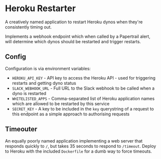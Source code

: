 # Heroku Restarter

A creatively named application to restart Heroku dynos when they're consistently timing out.

Implements a webhook endpoint which when called by a Papertrail alert, will determine which dynos should be restarted and trigger restarts.

## Config

Configuration is via environment variables:

- `HEROKU_API_KEY` - API key to access the Heroku API - used for triggering restarts and getting dyno status
- `SLACK_WEBHOOK_URL` - Full URL to the Slack webhook to be called when a dyno is restarted
- `WHITELISTED_APPS` - Comma-separated list of Heroku application names which are allowed to be restarted by this service
- `SECRET_KEY` - A key to be included in the `key` querystring of a request to this endpoint as a simple approach to authorising requests

## Timeouter

An equally poorly named application implementing a web server that responds quickly to `/`, but takes 35 seconds to respond to `/timeout`.
Deploy to Heroku with the included `Dockerfile` for a dumb way to force timeouts.
